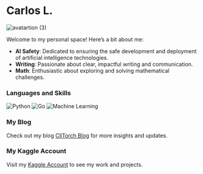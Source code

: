 # Carlos L.
![avatartion (3)](https://github.com/user-attachments/assets/3e51d42e-2d25-4d4f-817a-383eeccd53a9)

Welcome to my personal space! Here’s a bit about me:

- **AI Safety**: Dedicated to ensuring the safe development and deployment of artificial intelligence technologies.
- **Writing**: Passionate about clear, impactful writing and communication.
- **Math**: Enthusiastic about exploring and solving mathematical challenges.

### Languages and Skills

![Python](https://img.shields.io/badge/Python-3776AB?style=flat&logo=python&logoColor=white)
![Go](https://img.shields.io/badge/Go-00ADD8?style=flat&logo=go&logoColor=white)
![Machine Learning](https://img.shields.io/badge/Machine%20Learning-F7C800?style=flat&logo=google-cloud&logoColor=white)

### My Blog

Check out my blog [CllTorch Blog](https://cllspy.github.io/CllTorch-Blog/) for more insights and updates.

### My Kaggle Account

Visit my [Kaggle Account](https://www.kaggle.com/carloscll) to see my work and projects.
